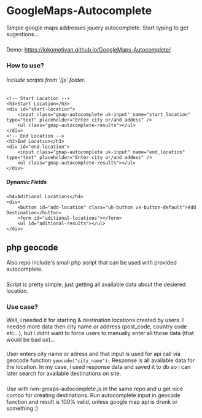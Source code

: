 # GoogleMaps-Autocomplete
Simple google maps addresses jquery autocomplete. Start typing to get sugestions...
###
Demo: https://lokomotivan.github.io/GoogleMaps-Autocomplete/

### How to use?
###### Include scripts from '/js' folder.
```
<!-- Start Location -->
<h3>Start Location</h3>
<div id="start-location">
    <input class="gmap-autocomplete uk-input" name="start_location" type="text" placeholder="Enter city or/and addess" />
    <ul class="gmap-autocomplete-results"></ul>
</div>
<!-- End Location -->
<h3>End Location</h3>
<div id="end-location">
    <input class="gmap-autocomplete uk-input" name="end_location" type="text" placeholder="Enter city or/and addess" />
    <ul class="gmap-autocomplete-results"></ul>
</div>
```
##### Dynamic Fields
```
<h4>Aditional Locations</h4>
<div>
    <button id="add-location" class="uk-button uk-button-default">Add Destination</button>
    <form id="aditional-locations"></form>
    <ul id="aditional-results"></ul>
</div>
```

## php geocode
Also repo include's small php script that can be used with provided autocomplete.
###
Script is pretty simple, just getting all available data about the desiered location.
### Use case?
Well, i needed it for starting & destination locations created by users. I needed more data then city name or address (post_code, country code etc...),
but i didnt want to force users to manually enter all those data (that would be bad ux)...
####
User enters city name or adress and that input is used for api call via geocode function `geocode("city_name");`
Response is all available data for the location.
In my case, i used response data and saved it to db so i can later search for available destinations on site.
###
Use with ivm-gmaps-autocomplete.js in the same repo and u get nice combo for creating destinations.
Run autocomplete input in geocode function and result is 100% valid, unless google map api is drunk or something :)
